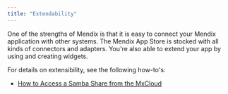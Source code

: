 ```yaml
---
title: "Extendability"
---
```


One of the strengths of Mendix is that it is easy to connect your Mendix application with other systems. The Mendix App Store is stocked with all kinds of connectors and adapters. You're also able to extend your app by using and creating widgets.

For details on extensibility, see the following how-to's:

* [How to Access a Samba Share from the MxCloud](access-a-samba-share-from-the-mxcloud)
